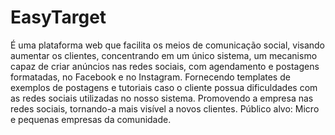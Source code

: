 # EasyTarget
É uma plataforma web que facilita os meios de comunicação social, visando aumentar os clientes, concentrando em um único sistema, um mecanismo capaz de criar anúncios nas redes sociais, com agendamento e postagens formatadas, no Facebook e no Instagram. Fornecendo templates de exemplos de postagens e  tutoriais caso o cliente possua dificuldades com as redes sociais utilizadas no nosso sistema. Promovendo a empresa nas redes sociais, tornando-a mais visível a novos clientes. Público alvo:  Micro e pequenas empresas da comunidade.
